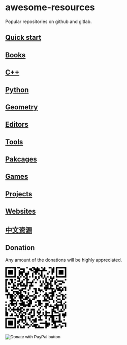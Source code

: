 # awesome-resources
Popular repositories on github and gitlab.

## [Quick start](quick-start.md)

## [Books](books.md)

## [C++](C++.md)

## [Python](python.md)

## [Geometry](geometry.md)

## [Editors](editors.md)

## [Tools](tools.md)

## [Pakcages](packages.md)

## [Games](games.md)

## [Projects](projects.md)

## [Websites](websites.md)

## [中文资源](chinese.md)

## Donation
Any amount of the donations will be highly appreciated.

![QRCode](QRCode.png "QRCode")

<form action="https://www.paypal.com/donate" method="post" target="_top">
<input type="hidden" name="business" value="R49DFL3HNKE5U" />
<input type="hidden" name="item_name" value="An open source developer" />
<input type="hidden" name="currency_code" value="USD" />
<input type="image" src="https://www.paypalobjects.com/en_US/i/btn/btn_donate_LG.gif" border="0" name="submit" title="PayPal - The safer, easier way to pay online!" alt="Donate with PayPal button" />
<img alt="" border="0" src="https://www.paypal.com/en_US/i/scr/pixel.gif" width="1" height="1" />
</form>
